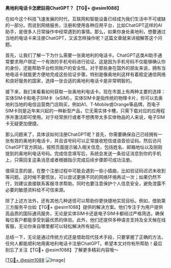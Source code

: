 **奥地利电话卡怎麽註冊ChatGPT？【TG💪+ @esim1088】**

在如今这个科技飞速发展的时代，互联网和智能设备已经成为我们生活中不可或缺的一部分。而说到网络服务，注册和使用各种应用平台，比如ChatGPT这样的AI助手，是很多人日常操作中经常遇到的事情。那么，如果你身处奥地利，想要通过当地的电话卡来注册ChatGPT，又该怎样操作呢？这篇文章就来详细解答这个问题。

首先，让我们了解一下为什么需要一张奥地利的电话卡。ChatGPT这类AI助手通常要求用户绑定一个有效的手机号码进行验证。这是因为手机号码不仅能够确认你的身份，还能帮助平台检测账户的安全性。对于那些身在国外的朋友来说，拥有当地电话卡就能更方便地完成这些验证步骤。特别是像奥地利这样有着稳定通信网络和良好服务的国家，选择一张合适的奥地利电话卡是非常明智的。

接下来，我们来看看如何获取一张奥地利电话卡。现在市面上有两种主要的选择：实体SIM卡和电子SIM卡（eSIM）。实体SIM卡是指传统的物理卡片，你可以去奥地利当地的电信运营商门店购买，例如A1、T-Mobile或Orange等品牌。而电子SIM卡则是近年来兴起的一种新型产品，它无需实体卡槽，只需下载对应的应用程序并激活即可使用。对于经常旅行或者不想携带太多实体物品的人来说，电子SIM卡无疑更加便捷。

那么问题来了，具体该如何注册ChatGPT呢？首先，你需要确保自己已经拥有一张有效的奥地利电话卡，并且该号码可以正常接收短信或语音验证码。然后访问ChatGPT官方网站，按照页面提示输入相关信息，包括姓名、邮箱地址以及刚刚提到的奥地利电话号码。完成信息填写后，系统会发送一条验证消息到你的手机上，只需回复这条消息或者根据指示完成后续步骤即可成功注册。

值得注意的是，在整个注册过程中可能会遇到一些小插曲，比如验证码迟迟未收到等问题。这时候不要慌张，可以尝试更换不同的网络环境再试一次；如果仍然不行，则建议直接联系客服寻求帮助。同时也要注意保护个人信息安全，避免泄露不必要的敏感资料给不可信来源。

除了上述方法外，还有其他几种途径可以帮助你更快捷地实现目标。例如，借助第三方服务平台如【TG💪+ @esim1088】提供的解决方案。他们专注于为用户提供高品质的国际通讯服务，无论是实体SIM卡还是电子SIM卡都经过严格筛选，确保每位客户都能享受到最优质的体验。此外，他们还提供多种语言支持及全天候在线客服，无论你来自哪里都可以轻松解决所有疑问。

总结一下，无论是通过传统方式还是借助现代技术手段，只要掌握了正确的方法，任何人都能顺利地用奥地利电话卡注册ChatGPT。希望本文对你有所帮助！最后别忘了关注【TG💪+ @esim1088】了解更多精彩内容哦～  

[[TG💪+ @esim1088](https://t.me/s/esim1088) ![Image](https://i.postimg.cc/4NQfJmqS/Snipaste-2025-05-13-00-14-12.png)]